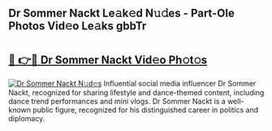 ## Dr Sommer Nackt Le𝚊k𝚎d N𝚞𝚍es - Part-Ole Photos Vid𝚎o Le𝚊ks gbbTr

# <h2><a href="http://fb7c78.evod.top/?m=Dr+Sommer+Nackt">🔗 👉🔴 Dr Sommer Nackt Vid𝚎o Ph𝚘t𝚘s</a></h2>

[![Dr Sommer Nackt N𝚞d𝚎s](https://i.imgur.com/8V9OHl7.gif)](http://fb7c78.evod.top/?m=Dr+Sommer+Nackt)
Influential social media influencer Dr Sommer Nackt, recognized for sharing lifestyle and dance-themed content, including dance trend performances and mini vlogs. Dr Sommer Nackt is a well-known public figure, recognized for his distinguished career in politics and diplomacy. 
